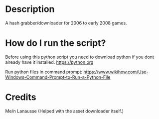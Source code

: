 # Description
A hash grabber/downloader for 2006 to early 2008 games.

# How do I run the script?
Before using this python script you need to download python if you dont already have it installed.
https://python.org

Run python files in command prompt:
https://www.wikihow.com/Use-Windows-Command-Prompt-to-Run-a-Python-File

# Credits
Me/n
Lanausse (Helped with the asset downloader itself.)

